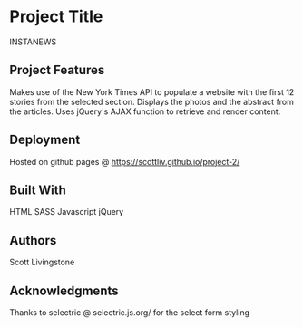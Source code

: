 # Project Title
INSTANEWS

## Project Features
Makes use of the New York Times API to populate a website with the first 12 stories from the selected section. Displays the photos and the abstract from the articles. Uses jQuery's AJAX function to retrieve and render content.

## Deployment

Hosted on github pages @ https://scottliv.github.io/project-2/

## Built With
HTML SASS Javascript jQuery


## Authors

Scott Livingstone


## Acknowledgments

Thanks to selectric @ selectric.js.org/ for the select form styling